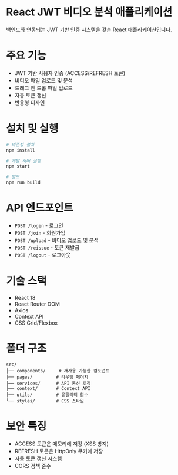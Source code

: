 # React JWT 비디오 분석 애플리케이션
백엔드와 연동되는 JWT 기반 인증 시스템을 갖춘 React 애플리케이션입니다.

# 주요 기능

- JWT 기반 사용자 인증 (ACCESS/REFRESH 토큰)
- 비디오 파일 업로드 및 분석
- 드래그 앤 드롭 파일 업로드
- 자동 토큰 갱신
- 반응형 디자인

# 설치 및 실행

```bash
# 의존성 설치
npm install

# 개발 서버 실행
npm start

# 빌드
npm run build
```

# API 엔드포인트

- `POST /login` - 로그인
- `POST /join` - 회원가입
- `POST /upload` - 비디오 업로드 및 분석
- `POST /reissue` - 토큰 재발급
- `POST /logout` - 로그아웃

# 기술 스택

- React 18
- React Router DOM
- Axios
- Context API
- CSS Grid/Flexbox

# 폴더 구조

```
src/
├── components/     # 재사용 가능한 컴포넌트
├── pages/         # 라우팅 페이지
├── services/      # API 통신 로직
├── context/       # Context API
├── utils/         # 유틸리티 함수
└── styles/        # CSS 스타일
```

# 보안 특징

- ACCESS 토큰은 메모리에 저장 (XSS 방지)
- REFRESH 토큰은 HttpOnly 쿠키에 저장
- 자동 토큰 갱신 시스템
- CORS 정책 준수